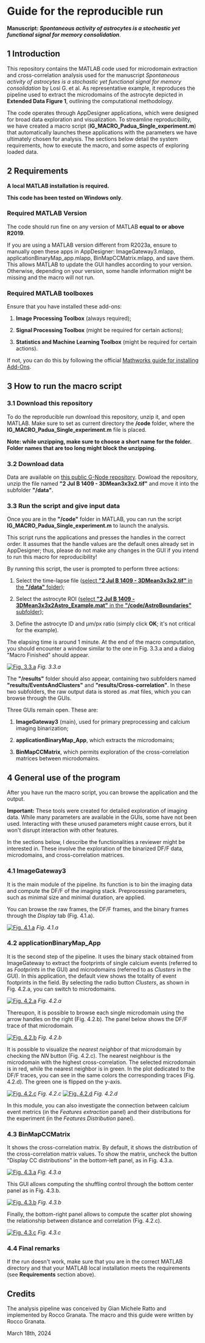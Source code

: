 # Guide for the reproducible run
**Manuscript: _Spontaneous activity of astrocytes is a stochastic yet functional signal for memory consolidation_**. 

## 1 Introduction
This repository contains the MATLAB code used for microdomain extraction and cross-correlation analysis used for the manuscript _Spontaneous activity of astrocytes is a stochastic yet functional signal for memory consolidation_ by Losi G. et al. As representative example, it reproduces the pipeline used to extract the microdomains of the astrocyte depicted in **Extended Data Figure 1**, outlining the computational methodology.

The code operates through AppDesigner applications, which were designed for broad data exploration and visualization. To streamline reproducibility, we have created a macro script (**IG_MACRO_Padua_Single_experiment.m**) that automatically launches these applications with the parameters we have ultimately chosen for analysis.
The sections below detail the system requirements, how to execute the macro, and some aspects of exploring loaded data.

## 2 Requirements

**A local MATLAB installation is required.**

**This code has been tested on Windows only**.

### Required MATLAB Version
The code should run fine on any version of MATLAB **equal to or above R2019**.

If you are using a MATLAB version different from R2023a, ensure to manually open these apps in AppDesigner: ImageGateway3.mlapp, applicationBinaryMap_app.mlapp, BinMapCCMatrix.mlapp, and save them. This allows MATLAB to update the GUI handles according to your version. Otherwise, depending on your version, some handle information might be missing and the macro will not run.

### Required MATLAB toolboxes
Ensure that you have installed these add-ons:

1) **Image Processing Toolbox** (always required);

2) **Signal Processing Toolbox** (might be required for certain actions);

3) **Statistics and Machine Learning Toolbox** (might be required for certain actions).

If not, you can do this by following the official [Mathworks guide for installing Add-Ons](https://it.mathworks.com/help/matlab/matlab_env/get-add-ons.html).

## 3 How to run the macro script

### 3.1 Download this repository
To do the reproducible run download this repository, unzip it, and open MATLAB. Make sure to set as current directory the **/code** folder, where the **IG_MACRO_Padua_Single_experiment.m** file is placed. 

**Note: while unzipping, make sure to choose a short name for the folder. Folder names that are too long might block the unzipping.**

### 3.2 Download data
Data are available on [this public G-Node repository](https://gin.g-node.org/RattoLab/Spontaneous-activity-of-astrocytes-is-a-stochastic-yet-functional-signal-for-memory-consolidation). Dowload the repository, unzip the file named **"2 Jul B 1409 - 3DMean3x3x2.tif"** and move it into the subfolder **"/data"**.

### 3.3 Run the script and give input data
Once you are in the **"/code"** folder in MATLAB, you can run the script **IG_MACRO_Padua_Single_experiment.m** to launch the analysis.

This script runs the applications and presses the handles in the correct order. It assumes that the handle values are the default ones already set in AppDesigner; thus, please do not make any changes in the GUI if you intend to run this macro for reproducibility!

By running this script, the user is prompted to perform three actions:

1) Select the time-lapse file (<ins>select **"2 Jul B 1409 - 3DMean3x3x2.tif"** in the **"/data"** folder</ins>); 

2) Select the astrocyte ROI (<ins>select **"2 Jul B 1409 - 3DMean3x3x2Astro_Example.mat"** in the **"/code/AstroBoundaries"** subfolder</ins>); 

3) Define the astrocyte ID and µm/px ratio (simply click **OK**; it's not critical for the example).

The elapsing time is around 1 minute. At the end of the macro computation, you should encounter a window similar to the one in Fig. 3.3.a and a dialog "Macro Finished" should appear.  

[![Fig. 3.3.a](https://i.imgur.com/LXwnvDb.png)](https://i.imgur.com/LXwnvDb.png)
_Fig. 3.3.a_

The **"/results"** folder should also appear, containing two subfolders named **"results/EventsAndClusters"** and **"results/Cross-correlation"**. In these two subfolders, the raw output data is stored as .mat files, which you can browse through the GUIs.

Three GUIs remain open. These are:

1) **ImageGateway3** (main), used for primary preprocessing and calcium imaging binarization;

2) **applicationBinaryMap_App**, which extracts the microdomains;

3) **BinMapCCMatrix**, which permits exploration of the cross-correlation matrices between microdomains.

## 4 General use of the program
After you have run the macro script, you can browse the application and the output.

**Important:** These tools were created for detailed exploration of imaging data. While many parameters are available in the GUIs, some have not been used. Interacting with these unused parameters might cause errors, but it won't disrupt interaction with other features.

In the sections below, I describe the functionalities a reviewer might be interested in. These involve the exploration of the binarized DF/F data, microdomains, and cross-correlation matrices.

### 4.1 ImageGateway3
It is the main module of the pipeline. Its function is to bin the imaging data and compute the DF/F of the imaging stack. Preprocessing parameters, such as minimal size and minimal duration, are applied.

You can browse the raw frames, the DF/F frames, and the binary frames through the _Display_ tab (Fig. 4.1.a).

[![Fig. 4.1.a](https://i.imgur.com/lYh2JwB.png)](https://i.imgur.com/lYh2JwB.png)
_Fig. 4.1.a_

### 4.2 applicationBinaryMap_App
It is the second step of the pipeline. It uses the binary stack obtained from ImageGateway to extract the footprints of single calcium events (referred to as _Footprints_ in the GUI) and microdomains (referred to as _Clusters_ in the GUI). In this application, the default view shows the totality of event footprints in the field. By selecting the radio button _Clusters_, as shown in Fig. 4.2.a, you can switch to microdomains.

[![Fig. 4.2.a](https://i.imgur.com/pusTvLs.png)](https://i.imgur.com/pusTvLs.png)
_Fig. 4.2.a_

Thereupon, it is possible to browse each single microdomain using the arrow handles on the right (Fig. 4.2.b). The panel below shows the DF/F trace of that microdomain.

[![Fig. 4.2.b](https://i.imgur.com/GtiMmWa.png)](https://i.imgur.com/GtiMmWa.png)
_Fig. 4.2.b_

It is possible to visualize the _nearest neighbor_ of that microdomain by checking the _NN_ button (Fig. 4.2.c). The nearest neighbour is the microdomain with the highest cross-correlation. The selected microdomain is in red, while the nearest neighbor is in green. In the plot dedicated to the DF/F traces, you can see in the same colors the corresponding traces (Fig. 4.2.d). The green one is flipped on the y-axis.

[![Fig. 4.2.c](https://i.imgur.com/OqdgihJ.png)](https://i.imgur.com/OqdgihJ.png)
_Fig. 4.2.c_
[![Fig. 4.2.d](https://i.imgur.com/HK9x1oT.png)](https://i.imgur.com/HK9x1oT.png)
_Fig. 4.2.d_

In this module, you can also investigate the connection between calcium event metrics (in the _Features extraction_ panel) and their distributions for the experiment (in the _Features Distribution_ panel).

### 4.3 BinMapCCMatrix
It shows the cross-correlation matrix. By default, it shows the distribution of the cross-correlation matrix values. To show the matrix, uncheck the button "Display CC distributions" in the bottom-left panel, as in Fig. 4.3.a.

[![Fig. 4.3.a](https://i.imgur.com/Q9CmxnK.png)](https://i.imgur.com/Q9CmxnK.png)
_Fig. 4.3.a_

This GUI allows computing the shuffling control through the bottom center panel as in Fig. 4.3.b.

[![Fig. 4.3.b](https://i.imgur.com/Y4UGLrm.png)](https://i.imgur.com/Y4UGLrm.png)
_Fig. 4.3.b_

Finally, the bottom-right panel allows to compute the scatter plot showing the relationship between distance and correlation (Fig. 4.2.c).

[![Fig. 4.3.c](https://i.imgur.com/NPpHbTX.png)](https://i.imgur.com/NPpHbTX.png)
_Fig. 4.3.c_

### 4.4 Final remarks
If the run doesn't work, make sure that you are in the correct MATLAB directory and that your MATLAB local installation meets the requirements (see **Requirements** section above).

## Credits 
The analysis pipeline was conceived by Gian Michele Ratto and implemented by Rocco Granata. The macro and this guide were written by Rocco Granata.

March 18th, 2024
